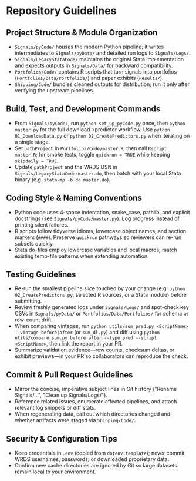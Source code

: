 # Repository Guidelines

## Project Structure & Module Organization
- `Signals/pyCode/` houses the modern Python pipeline; it writes intermediates to `Signals/pyData/` and detailed run logs to `Signals/Logs/`.
- `Signals/LegacyStataCode/` maintains the original Stata implementation and expects outputs in `Signals/Data/` for backward compatibility.
- `Portfolios/Code/` contains R scripts that turn signals into portfolios (`Portfolios/Data/Portfolios/`) and paper exhibits (`Results/`).
- `Shipping/Code/` bundles cleaned outputs for distribution; run it only after verifying the upstream pipelines.

## Build, Test, and Development Commands
- From `Signals/pyCode/`, run `python set_up_pyCode.py` once, then `python master.py` for the full download→predictor workflow. Use `python 01_DownloadData.py` or `python 02_CreatePredictors.py` when iterating on a single stage.
- Set `pathProject` in `Portfolios/Code/master.R`, then call `Rscript master.R`; for smoke tests, toggle `quickrun = TRUE` while keeping `skipdaily = TRUE`.
- Update `pathProject` and the WRDS DSN in `Signals/LegacyStataCode/master.do`, then batch with your local Stata binary (e.g. `stata-mp -b do master.do`).

## Coding Style & Naming Conventions
- Python code uses 4-space indentation, snake_case, pathlib, and explicit docstrings (see `Signals/pyCode/master.py`). Log progress instead of printing silent failures.
- R scripts follow tidyverse idioms, lowercase object names, and section markers (`####`). Preserve `quickrun` pathways so reviewers can re-run subsets quickly.
- Stata do-files employ lowercase variables and local macros; match existing temp-file patterns when extending automation.

## Testing Guidelines
- Re-run the smallest pipeline slice touched by your change (e.g. `python 02_CreatePredictors.py`, selected R sources, or a Stata module) before submitting.
- Review freshly generated logs under `Signals/Logs/` and spot-check key CSVs in `Signals/pyData/` or `Portfolios/Data/Portfolios/` for schema or row-count drift.
- When comparing vintages, run `python utils/sum_pred.py <ScriptName> --vintage before|after` (or `sum_dl.py`) and diff using `python utils/compare_sum.py before after --type pred --script <ScriptName>`, then link the report in your PR.
- Summarize validation evidence—row counts, checksum deltas, or exhibit previews—in your PR so collaborators can reproduce the check.

## Commit & Pull Request Guidelines
- Mirror the concise, imperative subject lines in Git history ("Rename Signals/...", "Clean up Signals/Logs/").
- Reference related issues, enumerate affected pipelines, and attach relevant log snippets or diff stats.
- When regenerating data, call out which directories changed and whether artifacts were staged via `Shipping/Code/`.

## Security & Configuration Tips
- Keep credentials in `.env` (copied from `dotenv.template`); never commit WRDS usernames, passwords, or downloaded proprietary data.
- Confirm new cache directories are ignored by Git so large datasets remain local to your environment.
